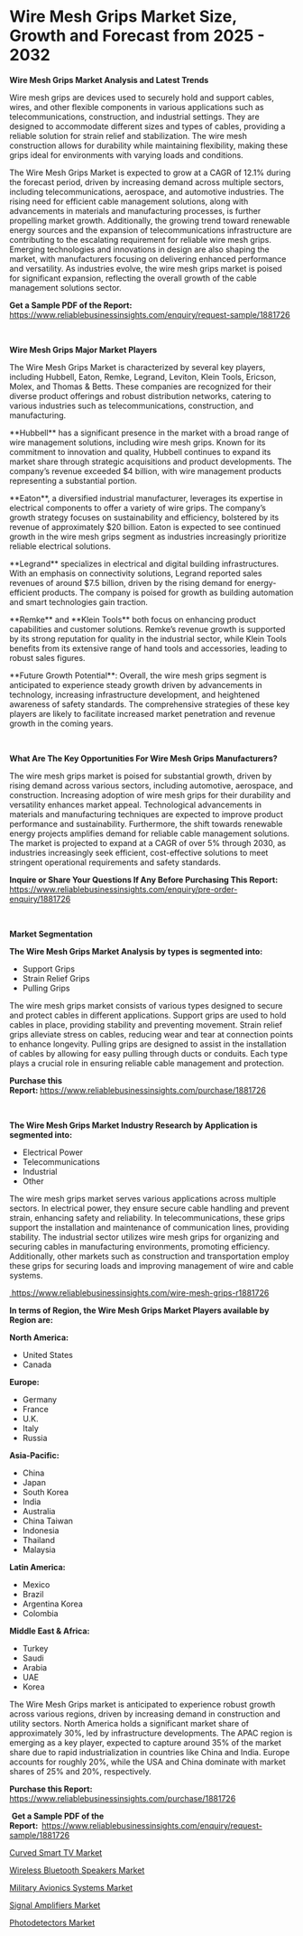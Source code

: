 <p><h1>Wire Mesh Grips Market Size, Growth and Forecast from 2025 - 2032</h1></p><p><strong>Wire Mesh Grips Market Analysis and Latest Trends</strong></p>
<p><p>Wire mesh grips are devices used to securely hold and support cables, wires, and other flexible components in various applications such as telecommunications, construction, and industrial settings. They are designed to accommodate different sizes and types of cables, providing a reliable solution for strain relief and stabilization. The wire mesh construction allows for durability while maintaining flexibility, making these grips ideal for environments with varying loads and conditions.</p><p>The Wire Mesh Grips Market is expected to grow at a CAGR of 12.1% during the forecast period, driven by increasing demand across multiple sectors, including telecommunications, aerospace, and automotive industries. The rising need for efficient cable management solutions, along with advancements in materials and manufacturing processes, is further propelling market growth. Additionally, the growing trend toward renewable energy sources and the expansion of telecommunications infrastructure are contributing to the escalating requirement for reliable wire mesh grips. Emerging technologies and innovations in design are also shaping the market, with manufacturers focusing on delivering enhanced performance and versatility. As industries evolve, the wire mesh grips market is poised for significant expansion, reflecting the overall growth of the cable management solutions sector.</p></p>
<p><strong>Get a Sample PDF of the Report:&nbsp;</strong> <a href="https://www.reliablebusinessinsights.com/enquiry/request-sample/1881726?utm_campaign=75&utm_medium=2&utm_source=Github&utm_content=ia&utm_term=06042025&utm_id=wire-mesh-grips">https://www.reliablebusinessinsights.com/enquiry/request-sample/1881726</a></p>
<p>&nbsp;</p>
<p><strong>Wire Mesh Grips Major Market Players</strong></p>
<p><p>The Wire Mesh Grips Market is characterized by several key players, including Hubbell, Eaton, Remke, Legrand, Leviton, Klein Tools, Ericson, Molex, and Thomas & Betts. These companies are recognized for their diverse product offerings and robust distribution networks, catering to various industries such as telecommunications, construction, and manufacturing.</p><p>**Hubbell** has a significant presence in the market with a broad range of wire management solutions, including wire mesh grips. Known for its commitment to innovation and quality, Hubbell continues to expand its market share through strategic acquisitions and product developments. The company’s revenue exceeded $4 billion, with wire management products representing a substantial portion.</p><p>**Eaton**, a diversified industrial manufacturer, leverages its expertise in electrical components to offer a variety of wire grips. The company’s growth strategy focuses on sustainability and efficiency, bolstered by its revenue of approximately $20 billion. Eaton is expected to see continued growth in the wire mesh grips segment as industries increasingly prioritize reliable electrical solutions.</p><p>**Legrand** specializes in electrical and digital building infrastructures. With an emphasis on connectivity solutions, Legrand reported sales revenues of around $7.5 billion, driven by the rising demand for energy-efficient products. The company is poised for growth as building automation and smart technologies gain traction.</p><p>**Remke** and **Klein Tools** both focus on enhancing product capabilities and customer solutions. Remke’s revenue growth is supported by its strong reputation for quality in the industrial sector, while Klein Tools benefits from its extensive range of hand tools and accessories, leading to robust sales figures.</p><p>**Future Growth Potential**: Overall, the wire mesh grips segment is anticipated to experience steady growth driven by advancements in technology, increasing infrastructure development, and heightened awareness of safety standards. The comprehensive strategies of these key players are likely to facilitate increased market penetration and revenue growth in the coming years.</p></p>
<p>&nbsp;</p>
<p><strong>What Are The Key Opportunities For Wire Mesh Grips Manufacturers?</strong></p>
<p><p>The wire mesh grips market is poised for substantial growth, driven by rising demand across various sectors, including automotive, aerospace, and construction. Increasing adoption of wire mesh grips for their durability and versatility enhances market appeal. Technological advancements in materials and manufacturing techniques are expected to improve product performance and sustainability. Furthermore, the shift towards renewable energy projects amplifies demand for reliable cable management solutions. The market is projected to expand at a CAGR of over 5% through 2030, as industries increasingly seek efficient, cost-effective solutions to meet stringent operational requirements and safety standards.</p></p>
<p><strong>Inquire or Share Your Questions If Any Before Purchasing This Report:</strong> <a href="https://www.reliablebusinessinsights.com/enquiry/pre-order-enquiry/1881726?utm_campaign=75&utm_medium=2&utm_source=Github&utm_content=ia&utm_term=06042025&utm_id=wire-mesh-grips">https://www.reliablebusinessinsights.com/enquiry/pre-order-enquiry/1881726</a></p>
<p>&nbsp;</p>
<p><strong>Market Segmentation</strong></p>
<p><strong>The Wire Mesh Grips Market Analysis by types is segmented into:</strong></p>
<p><ul><li>Support Grips</li><li>Strain Relief Grips</li><li>Pulling Grips</li></ul></p>
<p><p>The wire mesh grips market consists of various types designed to secure and protect cables in different applications. Support grips are used to hold cables in place, providing stability and preventing movement. Strain relief grips alleviate stress on cables, reducing wear and tear at connection points to enhance longevity. Pulling grips are designed to assist in the installation of cables by allowing for easy pulling through ducts or conduits. Each type plays a crucial role in ensuring reliable cable management and protection.</p></p>
<p><strong>Purchase this Report:&nbsp;</strong><a href="https://www.reliablebusinessinsights.com/purchase/1881726?utm_campaign=75&utm_medium=2&utm_source=Github&utm_content=ia&utm_term=06042025&utm_id=wire-mesh-grips">https://www.reliablebusinessinsights.com/purchase/1881726</a></p>
<p>&nbsp;</p>
<p><strong>The Wire Mesh Grips Market Industry Research by Application is segmented into:</strong></p>
<p><ul><li>Electrical Power</li><li>Telecommunications</li><li>Industrial</li><li>Other</li></ul></p>
<p><p>The wire mesh grips market serves various applications across multiple sectors. In electrical power, they ensure secure cable handling and prevent strain, enhancing safety and reliability. In telecommunications, these grips support the installation and maintenance of communication lines, providing stability. The industrial sector utilizes wire mesh grips for organizing and securing cables in manufacturing environments, promoting efficiency. Additionally, other markets such as construction and transportation employ these grips for securing loads and improving management of wire and cable systems.</p></p>
<p><a href="https://www.reliablebusinessinsights.com/wire-mesh-grips-r1881726?utm_campaign=75&utm_medium=2&utm_source=Github&utm_content=ia&utm_term=06042025&utm_id=wire-mesh-grips">&nbsp;https://www.reliablebusinessinsights.com/wire-mesh-grips-r1881726</a></p>
<p><strong>In terms of Region, the Wire Mesh Grips Market Players available by Region are:</strong></p>
<p>
    <p> <strong> North America: </strong>
        <ul>
            <li>United States</li>
            <li>Canada</li>
        </ul>
        </p> 
    <p> <strong> Europe: </strong>
        <ul>
            <li>Germany</li>
            <li>France</li>
            <li>U.K.</li>
            <li>Italy</li>
            <li>Russia</li>
        </ul>
        </p> 
    <p> <strong> Asia-Pacific: </strong>
        <ul>
            <li>China</li>
            <li>Japan</li>
            <li>South Korea</li>
            <li>India</li>
            <li>Australia</li>
            <li>China Taiwan</li>
            <li>Indonesia</li>
            <li>Thailand</li>
            <li>Malaysia</li>
        </ul>
        </p> 
    <p> <strong> Latin America: </strong>
        <ul>
            <li>Mexico</li>
            <li>Brazil</li>
            <li>Argentina Korea</li>
            <li>Colombia</li>
        </ul>
        </p> 
    <p> <strong> Middle East & Africa: </strong>
        <ul>
            <li>Turkey</li>
            <li>Saudi</li>
            <li>Arabia</li>
            <li>UAE</li>
            <li>Korea</li>
        </ul>
    </p>
    </p>
<p><p>The Wire Mesh Grips market is anticipated to experience robust growth across various regions, driven by increasing demand in construction and utility sectors. North America holds a significant market share of approximately 30%, led by infrastructure developments. The APAC region is emerging as a key player, expected to capture around 35% of the market share due to rapid industrialization in countries like China and India. Europe accounts for roughly 20%, while the USA and China dominate with market shares of 25% and 20%, respectively.</p></p>
<p><strong>Purchase this Report: </strong><a href="https://www.reliablebusinessinsights.com/purchase/1881726?utm_campaign=75&utm_medium=2&utm_source=Github&utm_content=ia&utm_term=06042025&utm_id=wire-mesh-grips">https://www.reliablebusinessinsights.com/purchase/1881726</a></p>
<p>&nbsp;<strong>Get a Sample PDF of the Report:&nbsp;&nbsp;</strong><a href="https://www.reliablebusinessinsights.com/enquiry/request-sample/1881726?utm_campaign=75&utm_medium=2&utm_source=Github&utm_content=ia&utm_term=06042025&utm_id=wire-mesh-grips">https://www.reliablebusinessinsights.com/enquiry/request-sample/1881726</a></p>
<p><strong></strong></p>
<p><p><a href="https://github.com/sukeldrage0g/Market-Research-Report-List-1/blob/main/curved-smart-tv-market.md?utm_campaign=75&utm_medium=2&utm_source=Github&utm_content=ia&utm_term=06042025&utm_id=wire-mesh-grips">Curved Smart TV Market</a></p><p><a href="https://github.com/luhleickov/Market-Research-Report-List-1/blob/main/wireless-bluetooth-speakers-market.md?utm_campaign=75&utm_medium=2&utm_source=Github&utm_content=ia&utm_term=06042025&utm_id=wire-mesh-grips">Wireless Bluetooth Speakers Market</a></p><p><a href="https://github.com/dusektwinec3/Market-Research-Report-List-1/blob/main/military-avionics-systems-market.md?utm_campaign=75&utm_medium=2&utm_source=Github&utm_content=ia&utm_term=06042025&utm_id=wire-mesh-grips">Military Avionics Systems Market</a></p><p><a href="https://github.com/elceryaneik/Market-Research-Report-List-1/blob/main/signal-amplifiers-market.md?utm_campaign=75&utm_medium=2&utm_source=Github&utm_content=ia&utm_term=06042025&utm_id=wire-mesh-grips">Signal Amplifiers Market</a></p><p><a href="https://github.com/jullselai/Market-Research-Report-List-1/blob/main/photodetectors-market.md?utm_campaign=75&utm_medium=2&utm_source=Github&utm_content=ia&utm_term=06042025&utm_id=wire-mesh-grips">Photodetectors Market</a></p></p>